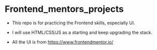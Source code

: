 # Frontend_mentors_projects

- This repo is for practicing the Frontend skills, especially UI.

- I will use HTML/CSS/JS as a starting and keep upgrading the stack.

- All the UI is from https://www.frontendmentor.io/

